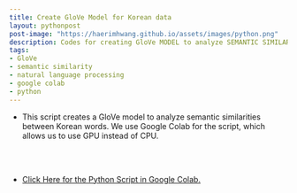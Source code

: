 ```yaml
---
title: Create GloVe Model for Korean data
layout: pythonpost
post-image: "https://haerimhwang.github.io/assets/images/python.png"
description: Codes for creating GloVe MODEL to analyze SEMANTIC SIMILARITIES between Korean words
tags:
- GloVe 
- semantic similarity
- natural language processing
- google colab
- python
---
```


* This script creates a GloVe model to analyze semantic similarities between Korean words. We use Google Colab for the script, which allows us to use GPU instead of CPU. 
<br>
<br>

* [Click Here for the Python Script in Google Colab.](https://colab.research.google.com/drive/1I_0PoUTyZ-vyYJ7jwVzK0TdX0jNEc0sG?usp=sharing)
